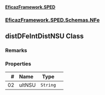 #### [EficazFramework.SPED](EficazFrameworkSPED.md 'EficazFramework SPED')
### [EficazFramework.SPED.Schemas.NFe](EficazFramework.SPED.Schemas.NFe.md 'EficazFramework.SPED.Schemas.NFe')

## distDFeIntDistNSU Class

### Remarks
### Properties

| # | Name | Type | |
| ---: | :--- | :---: | :--- |
| 02 | ultNSU | `String` |  |
